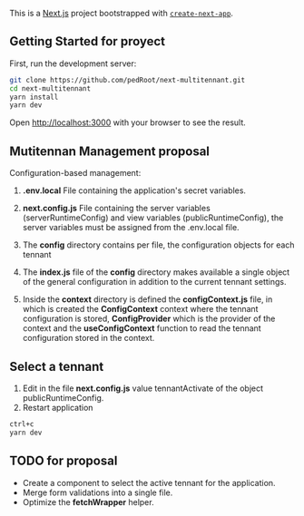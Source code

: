 This is a [Next.js](https://nextjs.org/) project bootstrapped with [`create-next-app`](https://github.com/vercel/next.js/tree/canary/packages/create-next-app).

## Getting Started for proyect

First, run the development server:

```bash
git clone https://github.com/pedRoot/next-multitennant.git
cd next-multitennant
yarn install
yarn dev
```

Open [http://localhost:3000](http://localhost:3000) with your browser to see the result.

## Mutitennan Management proposal

Configuration-based management:
1. **.env.local** File containing the application's secret variables.
  
2. **next.config.js** File containing the server variables (serverRuntimeConfig) and view variables (publicRuntimeConfig), the server variables must be assigned from the .env.local file.

3. The **config** directory contains per file, the configuration objects for each tennant

4. The **index.js** file of the **config** directory makes available a single object of the general configuration in addition to the current tennant settings.

5. Inside the **context** directory is defined the **configContext.js** file, in which is created the **ConfigContext** context where the tennant configuration is stored, **ConfigProvider** which is the provider of the context and the **useConfigContext** function to read the tennant configuration stored in the context.

## Select a tennant
1. Edit in the file **next.config.js** value tennantActivate of the object publicRuntimeConfig.
2. Restart application 
```bash
ctrl+c
yarn dev
```

## TODO for proposal
- Create a component to select the active tennant for the application.
- Merge form validations into a single file.
- Optimize the **fetchWrapper** helper.

